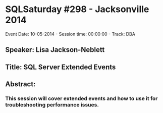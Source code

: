 # SQLSaturday #298 - Jacksonville 2014
Event Date: 10-05-2014 - Session time: 00:00:00 - Track: DBA
## Speaker: Lisa Jackson-Neblett
## Title: SQL Server Extended Events
## Abstract:
### This session will cover extended events and how to use it for troubleshooting performance issues.
